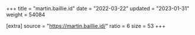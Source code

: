 +++
title = "martin.baillie.id"
date = "2022-03-22"
updated = "2023-01-31"
weight = 54084

[extra]
source = "https://martin.baillie.id/"
ratio = 6
size = 53
+++
